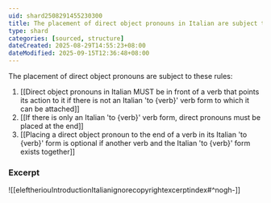 ```yaml
---
uid: shard2508291455230300
title: The placement of direct object pronouns in Italian are subject to these rules
type: shard
categories: [sourced, structure]
dateCreated: 2025-08-29T14:55:23+08:00
dateModified: 2025-09-15T12:36:48+08:00
---
```

The placement of direct object pronouns are subject to these rules:
1. [[Direct object pronouns in Italian MUST be in front of a verb that points its action to it if there is not an Italian 'to {verb}' verb form to which it can be attached]]
2. [[If there is only an Italian 'to {verb}' verb form, direct pronouns must be placed at the end]]
3. [[Placing a direct object pronoun to the end of a verb in its Italian 'to {verb}' form is optional if another verb and the Italian 'to {verb}' form exists together]]

### Excerpt
![[eleftheriouIntroductionItalianignorecopyrightexcerptindex#^nogh-]]